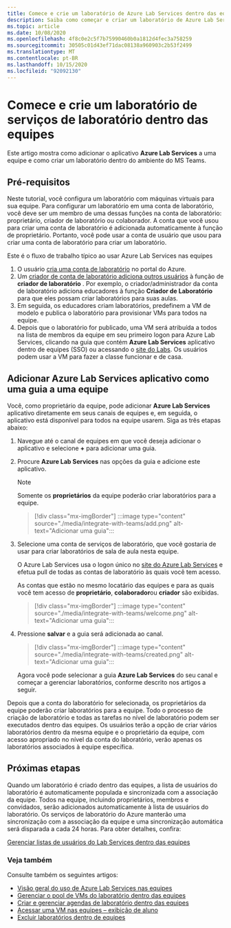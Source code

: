 ```yaml
---
title: Comece e crie um laboratório de Azure Lab Services dentro das equipes
description: Saiba como começar e criar um laboratório de Azure Lab Services dentro das equipes.
ms.topic: article
ms.date: 10/08/2020
ms.openlocfilehash: 4f8c0e2c5f7b75990460b0a1812d4fec3a758259
ms.sourcegitcommit: 30505c01d43ef71dac08138a960903c2b53f2499
ms.translationtype: MT
ms.contentlocale: pt-BR
ms.lasthandoff: 10/15/2020
ms.locfileid: "92092130"
---
```

# <a name="get-started-and-create-a-lab-services-lab-within-teams"></a>Comece e crie um laboratório de serviços de laboratório dentro das equipes

Este artigo mostra como adicionar o aplicativo **Azure Lab Services** a uma equipe e como criar um laboratório dentro do ambiente do MS Teams.

## <a name="prerequisites"></a>Pré-requisitos

Neste tutorial, você configura um laboratório com máquinas virtuais para sua equipe. Para configurar um laboratório em uma conta de laboratório, você deve ser um membro de uma dessas funções na conta de laboratório: proprietário, criador de laboratório ou colaborador. A conta que você usou para criar uma conta de laboratório é adicionada automaticamente à função de proprietário. Portanto, você pode usar a conta de usuário que usou para criar uma conta de laboratório para criar um laboratório.

Este é o fluxo de trabalho típico ao usar Azure Lab Services nas equipes

1. O usuário [cria uma conta de laboratório](tutorial-setup-lab-account.md#create-a-lab-account) no portal do Azure.
1. Um [criador de conta de laboratório adiciona outros usuários](tutorial-setup-lab-account.md#add-a-user-to-the-lab-creator-role) à função de **criador de laboratório** . Por exemplo, o criador/administrador da conta de laboratório adiciona educadores à função **Criador de Laboratório** para que eles possam criar laboratórios para suas aulas.
1. Em seguida, os educadores criam laboratórios, predefinem a VM de modelo e publica o laboratório para provisionar VMs para todos na equipe.
1. Depois que o laboratório for publicado, uma VM será atribuída a todos na lista de membros da equipe em seu primeiro logon para Azure Lab Services, clicando na guia que contém **Azure Lab Services** aplicativo dentro de equipes (SSO) ou acessando o [site do Labs](https://labs.azure.com). Os usuários podem usar a VM para fazer a classe funcionar e de casa.

## <a name="add-azure-lab-services-app-as-a-tab-to-a-team"></a>Adicionar Azure Lab Services aplicativo como uma guia a uma equipe

Você, como proprietário da equipe, pode adicionar **Azure Lab Services** aplicativo diretamente em seus canais de equipes e, em seguida, o aplicativo está disponível para todos na equipe usarem. Siga as três etapas abaixo:

1. Navegue até o canal de equipes em que você deseja adicionar o aplicativo e selecione **+** para adicionar uma guia. 
1. Procure **Azure Lab Services** nas opções da guia e adicione este aplicativo. 

    > [!NOTE]
    > Somente os **proprietários** da equipe poderão criar laboratórios para a equipe.

    > [!div class="mx-imgBorder"]
    > :::image type="content" source="./media/integrate-with-teams/add.png" alt-text="Adicionar uma guia":::
1. Selecione uma conta de serviços de laboratório, que você gostaria de usar para criar laboratórios de sala de aula nesta equipe. 

    O Azure Lab Services usa o logon único no [site do Azure Lab Services](https://labs.azure.com) e efetua pull de todas as contas de laboratório às quais você tem acesso. 

    As contas que estão no mesmo locatário das equipes e para as quais você tem acesso de **proprietário**, **colaborador**ou **criador** são exibidas. 

    > [!div class="mx-imgBorder"]
    > :::image type="content" source="./media/integrate-with-teams/welcome.png" alt-text="Adicionar uma guia":::
1. Pressione **salvar** e a guia será adicionada ao canal.

    > [!div class="mx-imgBorder"]
    > :::image type="content" source="./media/integrate-with-teams/created.png" alt-text="Adicionar uma guia":::

    Agora você pode selecionar a guia **Azure Lab Services** do seu canal e começar a gerenciar laboratórios, conforme descrito nos artigos a seguir.

Depois que a conta do laboratório for selecionada, os proprietários da equipe poderão criar laboratórios para a equipe. Todo o processo de criação de laboratório e todas as tarefas no nível de laboratório podem ser executados dentro das equipes. Os usuários terão a opção de criar vários laboratórios dentro da mesma equipe e o proprietário da equipe, com acesso apropriado no nível da conta do laboratório, verão apenas os laboratórios associados à equipe específica.

## <a name="next-steps"></a>Próximas etapas

Quando um laboratório é criado dentro das equipes, a lista de usuários do laboratório é automaticamente populada e sincronizada com a associação da equipe. Todos na equipe, incluindo proprietários, membros e convidados, serão adicionados automaticamente à lista de usuários do laboratório. Os serviços de laboratório do Azure manterão uma sincronização com a associação da equipe e uma sincronização automática será disparada a cada 24 horas. Para obter detalhes, confira:

[Gerenciar listas de usuários do Lab Services dentro das equipes](how-to-manage-user-lists-within-teams.md)

### <a name="see-also"></a>Veja também

Consulte também os seguintes artigos:

- [Visão geral do uso de Azure Lab Services nas equipes](lab-services-within-teams-overview.md)
- [Gerenciar o pool de VMs do laboratório dentro das equipes](how-to-manage-vm-pool-within-teams.md)
- [Criar e gerenciar agendas de laboratório dentro das equipes](how-to-create-schedules-within-teams.md)
- [Acessar uma VM nas equipes – exibição de aluno](how-to-access-vm-for-students-within-teams.md)
- [Excluir laboratórios dentro de equipes](how-to-delete-lab-within-teams.md)
